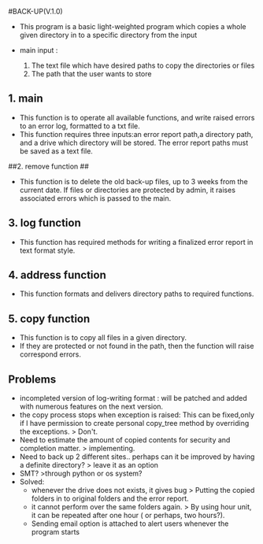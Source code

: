 #BACK-UP(V.1.0) 

* This program is a basic light-weighted program which copies a whole given directory in to a specific directory from the input

* main input :
  1. The text file which have desired paths to copy the directories or files
  2. The path that the user wants to store

## 1. main ##

* This function is to operate all available functions, and write raised errors to an error log, formatted to a txt file.
* This function requires three inputs:an error report path,a directory path, and a drive which directory will be stored. The error report paths must be saved as a text file. 

##2. remove function ##

* This function is to delete the old back-up files, up to 3 weeks from the current date. If files or directories are protected by admin, it raises associated errors which is passed to the main.
	

## 3. log function ##

* This function has required methods for writing a finalized error report in text format style.
	
## 4. address function ##

* This function formats and delivers directory paths to required functions.
 
## 5. copy function ##

* This function is to copy all files in a given directory. 
* If they are protected or not found in the path, then the function will raise correspond errors.


## Problems ##

* incompleted version of log-writing format :  will be patched and added with numerous features on the next version. 
* the copy process stops when exception is raised: This can be fixed,only if I have permission to create personal copy_tree method by overriding the exceptions. > Don't. 
* Need to estimate the amount of copied contents for security and completion matter. > implementing.
* Need to back up 2 different sites.. perhaps can it be improved by having a definite directory? > leave it as an option
* SMT? >through python or os system?
* Solved:
    - whenever the drive does not exists, it gives bug > Putting the copied folders in to original folders and the error report.
    - it cannot perform over the same folders again. > By using hour unit, it can be repeated after one hour ( or perhaps, two 		      hours?).
    - Sending email option is attached to alert users whenever the program starts 
